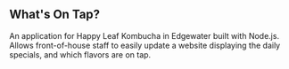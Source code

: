 ## What's On Tap?

An application for Happy Leaf Kombucha in Edgewater built with Node.js. Allows front-of-house staff to easily update a website displaying the daily specials, and which flavors are on tap.
